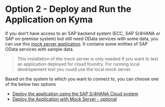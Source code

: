 # Option 2 - Deploy and Run the Application on Kyma

If you don't have access to an SAP backend system (ECC, SAP S/4HANA or SAP on-premise system) but still need OData services with some data, you can use this [mock server application](https://github.com/SAP-samples/cloud-extension-ecc-business-process/blob/mock/README.md). It contains some entities of SAP OData services with sample data.

> This installation of the mock server is only needed if you want to test an application deployed for cloud foundry. For running local developement test you could use the local mock server. 

Based on the system to which you want to connect to, you can choose one of the below two options

   - [Deploy the application using the SAP S/4HANA Cloud system ](./deploy-to-kyma.md)
   - [Deploy the Application with Mock Server - optional](./deploy-app-using-mock-kyma.md)
